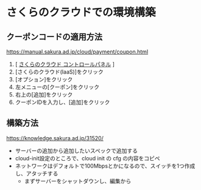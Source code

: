 # さくらのクラウドでの環境構築

## クーポンコードの適用方法

https://manual.sakura.ad.jp/cloud/payment/coupon.html

1. [ [さくらのクラウド コントロールパネル](https://secure.sakura.ad.jp/cloud/) ]
2. [さくらのクラウド(IaaS)]をクリック
3. [オプション]をクリック
4. 左メニューの[クーポン]をクリック
5. 右上の[追加]をクリック
6. クーポンIDを入力し、[追加]をクリック

## 構築方法

https://knowledge.sakura.ad.jp/31520/
- サーバーの追加から追加したいスペックで追加する
- cloud-init設定のところで、cloud init の cfg の内容をコピペ
- ネットワークはデフォルトで100Mbpsとかになるので、スイッチを1つ作成し、アタッチする
  - まずサーバーをシャットダウンし、編集から
<!--stackedit_data:
eyJoaXN0b3J5IjpbMTczNDYyMzQ4NV19
-->